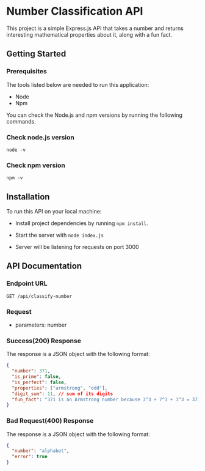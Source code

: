 # Number Classification API

This project is a simple Express.js API that takes a number and returns interesting mathematical properties about it, along with a fun fact.

## Getting Started

### Prerequisites

The tools listed below are needed to run this application:

- Node
- Npm

You can check the Node.js and npm versions by running the following commands.

### Check node.js version

`node -v`

### Check npm version

`npm -v`

## Installation

To run this API on your local machine:

- Install project dependencies by running `npm install`.

- Start the server with `node index.js`

- Server will be listening for requests on port 3000

## API Documentation

### Endpoint URL

`GET /api/classify-number`

### Request

- parameters: number

### Success(200) Response

The response is a JSON object with the following format:

```json
{
  "number": 371,
  "is_prime": false,
  "is_perfect": false,
  "properties": ["armstrong", "odd"],
  "digit_sum": 11, // sum of its digits
  "fun_fact": "371 is an Armstrong number because 3^3 + 7^3 + 1^3 = 371" //gotten from the numbers API
}
```

### Bad Request(400) Response

The response is a JSON object with the following format:

```json
{
  "number": "alphabet",
  "error": true
}
```
